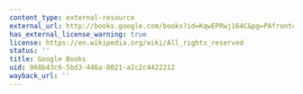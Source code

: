 ```yaml
---
content_type: external-resource
external_url: http://books.google.com/books?id=KqwEPRwj164C&pg=PAfrontcover
has_external_license_warning: true
license: https://en.wikipedia.org/wiki/All_rights_reserved
status: ''
title: Google Books
uid: 968b43c6-5bd3-446a-8021-a2c2c4422212
wayback_url: ''
---
```

